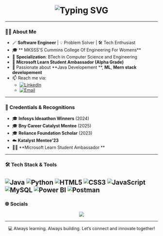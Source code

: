 <!-- Profile README: ahirevaishnavi2 -->

<h1 align="center">
  <img src="https://readme-typing-svg.demolab.com?font=Fira+Code&weight=500&size=30&pause=1000&color=F75C7E&center=true&vCenter=true&width=435&lines=Hi+%F0%9F%91%8B%2C+I'm+Vaishnavi+Ahire!;AI+Engineer+%F0%9F%92%BB;ML+Scholar+%7C+Cloud+Certified+%E2%98%81%EF%B8%8F;Passionate+about+AI+%26+Skill+Development" alt="Typing SVG" />
</h1>

---

### 👩‍💻 About Me

- 🪄 **Software Engineer** | 💡 Problem Solver | 🛠️ Tech Enthusiast
- 🎓 ** MKSSS'S Cummins College Of Engineering For Womens**
- 🎯 **Specialization**: BTech in Computer Science and Engineering 
- 🌟 **Microsoft Learn Student Ambassador (Alpha Grade)**
- 🧠 Passionate about **Java Developement **, **ML**, **Mern stack developement**
- 📫 Reach me via:
  - [![LinkedIn](https://img.shields.io/badge/-LinkedIn-blue?logo=linkedin&style=flat-square)](linkedin.com/in/ahirevaishnavi)
  - [![Email](https://img.shields.io/badge/-Email-c14438?style=flat-square&logo=Gmail&logoColor=white)](mailto:ahirevaishnavi82@gmail.com)

---

### 🏅 Credentials & Recognitions

- 🎓 **Infosys Ideaathon Winners** (2024)
- 🎓 **Bny Career Catalyst Mentee** (2025)
- 🎓 **Reliance Foundation Scholar** (2023)
- ☁️ **Katalyst Mentee'23**
- 🧑‍🎓 **Microsoft Learn Student Ambassador ** 

---

### 🛠️ Tech Stack & Tools

![Java](https://img.shields.io/badge/-Java-007396?style=flat-square&logo=java)
![Python](https://img.shields.io/badge/-Python-3776AB?style=flat-square&logo=python)
![HTML5](https://img.shields.io/badge/-HTML5-E34F26?style=flat-square&logo=html5)
![CSS3](https://img.shields.io/badge/-CSS3-1572B6?style=flat-square&logo=css3)
![JavaScript](https://img.shields.io/badge/-JavaScript-F7DF1E?style=flat-square&logo=javascript)
![MySQL](https://img.shields.io/badge/-MySQL-4479A1?style=flat-square&logo=mysql)
![Power BI](https://img.shields.io/badge/-Power%20BI-F2C811?style=flat-square&logo=power-bi)
![Postman](https://img.shields.io/badge/-Postman-FF6C37?style=flat-square&logo=postman)
---


### 🌐 Socials

<p align="center">
  <a href="linkedin.com/in/ahirevaishnavi"><img src="https://img.shields.io/badge/LinkedIn-%230077B5.svg?style=for-the-badge&logo=linkedin&logoColor=white"/></a>
</p>

---

<!-- Optional footer message -->
<p align="center">
  💻 Always learning. Always building. Let’s connect and innovate together!
</p>
